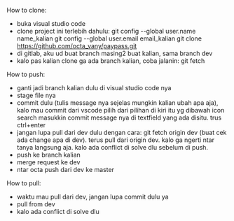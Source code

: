 How to clone:
- buka visual studio code
- clone project ini terlebih dahulu:
    git config --global user.name name_kalian
    git config --global user.email email_kalian
    git clone https://github.com/octa_vany/paypass.git
- di gitlab, aku ud buat branch masing2 buat kalian, sama branch dev
- kalo pas kalian clone ga ada branch kalian, coba jalanin: git fetch

How to push:
- ganti jadi branch kalian dulu di visual studio code nya
- stage file nya
- commit dulu (tulis message nya sejelas mungkin kalian ubah apa aja), 
    kalo mau commit dari vscode pilih dari pilihan di kiri itu yg dibawah icon search
    masukkin commit message nya di textfield yang ada disitu. trus ctrl+enter
- jangan lupa pull dari dev dulu dengan cara: git fetch origin dev (buat cek ada change apa di dev). terus pull dari origin dev. 
    kalo ga ngerti ntar tanya langsung aja. kalo ada conflict di solve dlu sebelum di push.
- push ke branch kalian
- merge request ke dev
- ntar octa push dari dev ke master

How to pull:
- waktu mau pull dari dev, jangan lupa commit dulu ya
- pull from dev
- kalo ada conflict di solve dlu
